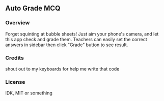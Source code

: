 ## Auto Grade MCQ
### Overview
Forget squinting at bubble sheets!
Just aim your phone's camera, and let this app check and grade them.
Teachers can easily set the correct answers in sidebar then click "Grade" button to see result.
### Credits
shout out to my keyboards for help me write that code
### License
IDK, MIT or something
